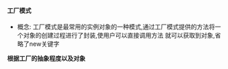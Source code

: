 #### 工厂模式

 * 概念: 工厂模式是最常用的实例对象的一种模式,通过工厂模式提供的方法将一个对象的创建过程进行了封装,使用户可以直接调用方法
就可以获取到对象,省略了new关键字 
  
__根据工厂的抽象程度以及对象__  
  
    
   
 